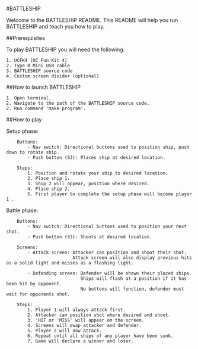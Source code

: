 
#BATTLESHIP    



Welcome to the BATTLESHIP README.
This README will help you run BATTLESHIP and teach you how to play. 


##Prerequisites

To play BATTLESHIP you will need the following:

    1. UCFK4 (UC Fun Kit 4)
    2. Type B Mini USB cable
    3. BATTLESHIP source code
    4. Custom screen divider (optional)


##How to launch BATTLESHIP

    1. Open terminal.
    2. Navigate to the path of the BATTLESHIP source code.
    2. Run command 'make program'.


##How to play

Setup phase:


        Buttons:
            - Nav switch: Directional buttons used to position ship, push down to rotate ship.
            - Push button (S3): Places ship at desired location.

        Steps:
            1. Position and rotate your ship to desired location.
            2. Place ship 1.
            3. Ship 2 will appear, position where desired.
            4. Place ship 2.
            5. First player to complete the setup phase will become player 1 .


Battle phase:

        
        Buttons:
            - Nav switch: Directional buttons used to position your next shot.
            - Push button (S3): Shoots at desired location.
        
        Screens:
            - Attack screen: Attacker can position and shoot their shot.
                             Attack screen will also display previous hits as a solid light and misses as a flashing light.

            - Defending screen: Defender will be shown their placed ships.
                                Ships will flash at a position if it has been hit by opponent.
                                No buttons will function, defender must wait for opponents shot.

        Steps:
            1. Player 1 will always attack first.
            2. Attacker can position shot where desired and shoot.
            3. 'HIT or 'MISS' will appear on the screen.
            4. Screens will swap attacker and defender.
            5. Player 2 will now attack.
            6. Repeat until all ships of any player have been sunk.
            7. Game will declare a winner and loser.

